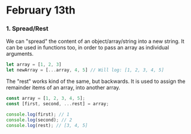 
# February 13th

### 1. Spread/Rest

We can "spread" the content of an object/array/string into a new string. It can be used in functions too, in order to pass an array as individual arguments.

``` javascript
let array = [1, 2, 3]
let newArray = [...array, 4, 5] // Will log: [1, 2, 3, 4, 5]
```

The "rest" works kind of the same, but backwards. It is used to assign the remainder items of an array, into another array.

``` javascript
const array = [1, 2, 3, 4, 5];
const [first, second, ...rest] = array;

console.log(first); // 1
console.log(second); // 2
console.log(rest); // [3, 4, 5]
```
